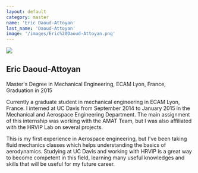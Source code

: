 ```yaml
---
layout: default
category: master
name: 'Eric Daoud-Attoyan'
last_name: 'Daoud-Attoyan'
image: '/images/Eric%20Daoud-Attoyan.png'
---
```


<img src="{{ page.image }}">

<h2 class="team-title">Eric Daoud-Attoyan</h2>
<h4 class="team-position"></h4>
<p>Master's Degree in Mechanical Engineering, ECAM Lyon, France, Graduation in 2015</p>
<p>Currently a graduate student in mechanical engineering in ECAM Lyon, France. I interned at UC Davis from September 2014 to January 2015 in the Mechanical and Aerospace Engineering Department. The main assignment of this internship was working with the AMAT Team, but I was also affiliated with the HRVIP Lab on several projects.</p>
<p>This is my first experience in Aerospace engineering, but I've been taking fluid mechanics classes which helps understanding the basics of aerodynamics. Studying at UC Davis and working with HRVIP is a great way to become competent in this field, learning many useful knowledges and skills that will be useful for my future career.</p>
<ul class="team-member-other-info"></ul>